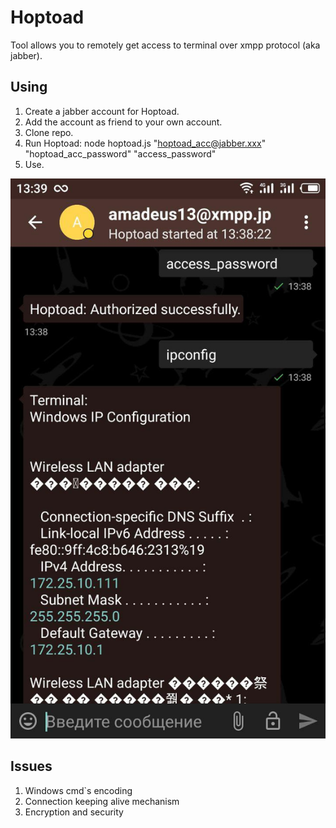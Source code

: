 # Hoptoad
Tool allows you to remotely get access to terminal over xmpp protocol (aka jabber).

## Using
1. Create a jabber account for Hoptoad.
2. Add the account as friend to your own account.
3. Clone repo.
4. Run Hoptoad: node hoptoad.js "hoptoad_acc@jabber.xxx" "hoptoad_acc_password" "access_password"
5. Use. 

![screen](screen.jpg?raw=true "")

## Issues
1. Windows cmd`s encoding
2. Connection keeping alive mechanism
3. Encryption and security

